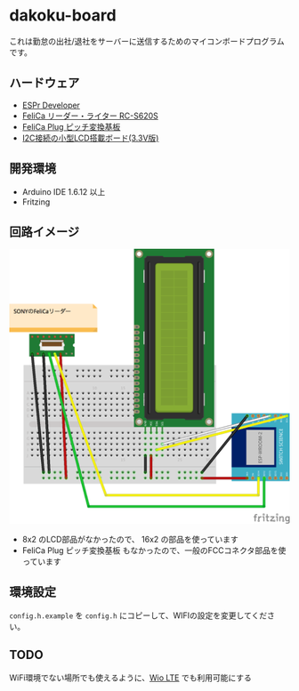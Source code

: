 # dakoku-board

これは勤怠の出社/退社をサーバーに送信するためのマイコンボードプログラムです。

## ハードウェア

- [ESPr Developer](https://www.switch-science.com/catalog/2500/)
- [FeliCa リーダー・ライター RC-S620S](https://www.switch-science.com/catalog/353/)
- [FeliCa Plug ピッチ変換基板](https://www.switch-science.com/catalog/1030/)
- [I2C接続の小型LCD搭載ボード(3.3V版)](https://www.switch-science.com/catalog/1405/)

## 開発環境

- Arduino IDE 1.6.12 以上
- Fritzing

## 回路イメージ

![](dakoku_breadboard.png)

- 8x2 のLCD部品がなかったので、 16x2 の部品を使っています
- FeliCa Plug ピッチ変換基板 もなかったので、一般のFCCコネクタ部品を使っています

## 環境設定

`config.h.example` を `config.h` にコピーして、WIFIの設定を変更してください。

## TODO

WiFi環境でない場所でも使えるように、[Wio LTE](https://soracom.jp/products/wio_lte/) でも利用可能にする
